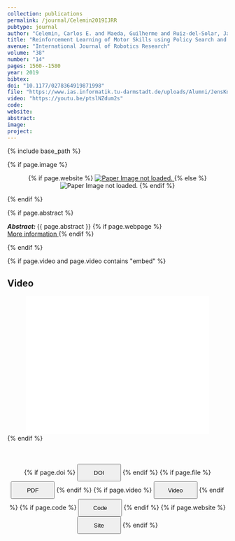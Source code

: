 ```yaml
---
collection: publications
permalink: /journal/Celemin2019IJRR
pubtype: journal
author: "Celemin, Carlos E. and Maeda, Guilherme and Ruiz-del-Solar, Javier and Peters, Jan and Kober, Jens"
title: "Reinforcement Learning of Motor Skills using Policy Search and Human Corrective Advice"
avenue: "International Journal of Robotics Research"
volume: "38"
number: "14"
pages: 1560--1580
year: 2019
bibtex: 
doi: "10.1177/0278364919871998"
file: "https://www.ias.informatik.tu-darmstadt.de/uploads/Alumni/JensKober/IJRR__Revision_.pdf"
video: "https://youtu.be/ptslNZdum2s"
code: 
website: 
abstract: 
image: 
project: 
---
```

{% include base_path %}

{% if page.image %}
<p align="center">
{% if page.website %}
<a href="{{ page.website }}"> <img src="{{  page.image }}" alt="Paper Image not loaded." style="max-height:400px;max-width:400px"/> </a>
{% else %}
<img src="{{  page.image }}" alt="Paper Image not loaded." />
{% endif %}
</p>
{% endif %}

{% if page.abstract %}
<p> <strong> <em> Abstract: </em> </strong> {{ page.abstract }}
    {% if page.webpage %}
        <a href="{{ page.website}}"> <br> More information </a>
    {% endif %}
</p>
{% endif %}


{% if page.video and page.video contains "embed" %}
<h2> Video </h2>
<div align="center">
<iframe width="420" height="315" src="{{ page.video }}" frameborder="0" allowfullscreen ></iframe>
</div>
{% endif %}


<div align="center" style="margin-top: 50px">
{% if page.doi %}
<button name="button" onclick="{{ page.doi }}" style="height:40px;width:100px">DOI</button>
{% endif %}
{% if page.file %}
<button name="button" onclick="{{ page.file }}" style="height:40px;width:100px">PDF</button>
{% endif %}
{% if page.video %}
<button name="button" onclick="{{ page.video }}" style="height:40px;width:100px">Video</button>
{% endif %}
{% if page.code %}
<button name="button" onclick="{{ page.code }}" style="height:40px;width:100px">Code</button>
{% endif %}
{% if page.website %}
<button name="button" onclick="{{ page.website }}" style="height:40px;width:100px">Site</button>
{% endif %}
</div>